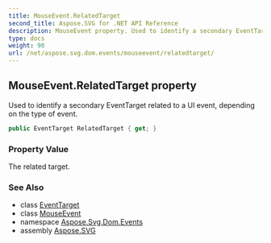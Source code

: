 ```yaml
---
title: MouseEvent.RelatedTarget
second_title: Aspose.SVG for .NET API Reference
description: MouseEvent property. Used to identify a secondary EventTarget related to a UI event depending on the type of event
type: docs
weight: 90
url: /net/aspose.svg.dom.events/mouseevent/relatedtarget/
---
```

## MouseEvent.RelatedTarget property

Used to identify a secondary EventTarget related to a UI event, depending on the type of event.

```csharp
public EventTarget RelatedTarget { get; }
```

### Property Value

The related target.

### See Also

* class [EventTarget](../../../aspose.svg.dom/eventtarget/)
* class [MouseEvent](../)
* namespace [Aspose.Svg.Dom.Events](../../../aspose.svg.dom.events/)
* assembly [Aspose.SVG](../../../)
